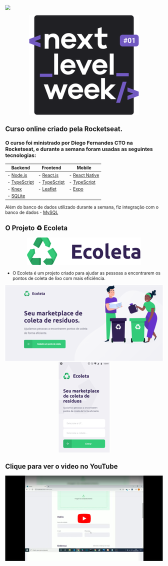 ![](assets/nlw.jpg)
<p align="center">
  <img width="350" src="assets/nlw.svg">
</p>


## Curso online criado pela Rocketseat.
### O curso foi ministrado por Diego Fernandes CTO na Rocketseat, e durante a semana foram usadas as seguintes tecnologias:

| Backend                                           |           Frontend                               |              Mobile  |
| -------------------                               | -------------------                              |  ------------------- |
|  - [Node.js](https://nodejs.org/en/)              |  - [React.js](https://reactjs.org)                  | - [React Native](https://facebook.github.io/react-native/) |
|  - [TypeScript](https://www.typescriptlang.org/)  |  - [TypeScript](https://www.typescriptlang.org/) |  - [TypeScript](https://www.typescriptlang.org/) |
|  - [Knex](http://knexjs.org/)                     | - [Leaflet](https://leafletjs.com/)              | - [Expo](https://expo.io/) |
|  - [SQLite](https://www.sqlite.org/index.html)    |   


Além do banco de dados utilizado durante a semana, fiz integração com o banco de dados - [MySQL](https://www.mysql.com/) 

## O Projeto ♻️ Ecoleta
<p align="center">
<img src="assets/Ecoleta.svg">
</p>

* O Ecoleta é um projeto criado para ajudar as pessoas a encontrarem os pontos de coleta de lixo com mais eficiência.

<p align="center">
<img width="600" src="assets/project.png">
<img width="163" src="assets/mobile.jpeg">
</p>

## Clique para ver o video no YouTube
[![Watch the video](assets/yt.png)](https://youtu.be/z8v2Ipqchlo)


